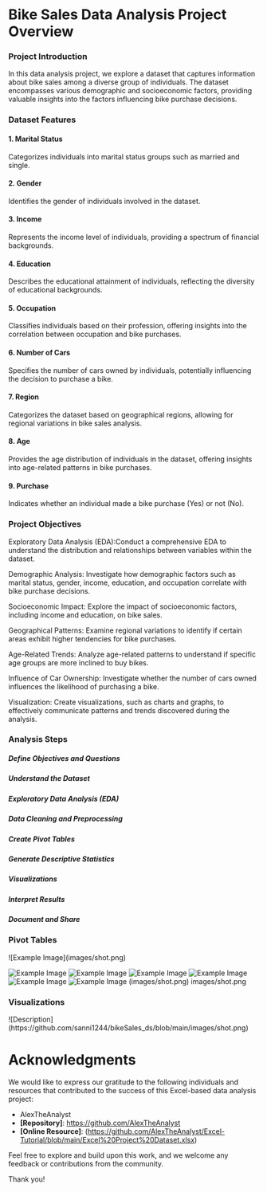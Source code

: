 <h1>Bike Sales Data Analysis Project Overview</h1>
<h3>Project Introduction</h3>
<p>In this data analysis project, we explore a dataset that captures information about bike sales among a diverse group of individuals. The dataset encompasses various demographic and socioeconomic factors, providing valuable insights into the factors influencing bike purchase decisions.</p>

<h3>Dataset Features</h3>
<h4>1. Marital Status</h4>
<p>Categorizes individuals into marital status groups such as married and single.</p>
<h4>2. Gender</h4>
Identifies the gender of individuals involved in the dataset.
<h4>3. Income</h4>
Represents the income level of individuals, providing a spectrum of financial backgrounds.
<h4>4. Education</h4>
Describes the educational attainment of individuals, reflecting the diversity of educational backgrounds.
<h4>5. Occupation</h4>
Classifies individuals based on their profession, offering insights into the correlation between occupation and bike purchases.
<h4>6. Number of Cars</h4>
Specifies the number of cars owned by individuals, potentially influencing the decision to purchase a bike.
<h4>7. Region</h4>
Categorizes the dataset based on geographical regions, allowing for regional variations in bike sales analysis.
<h4>8. Age</h4>
Provides the age distribution of individuals in the dataset, offering insights into age-related patterns in bike purchases.
<h4>9. Purchase</h4>
Indicates whether an individual made a bike purchase (Yes) or not (No).


<h3>Project Objectives</h3>

Exploratory Data Analysis (EDA):Conduct a comprehensive EDA to understand the distribution and relationships between variables within the dataset.

Demographic Analysis: Investigate how demographic factors such as marital status, gender, income, education, and occupation correlate with bike purchase decisions.

Socioeconomic Impact: Explore the impact of socioeconomic factors, including income and education, on bike sales.

Geographical Patterns: Examine regional variations to identify if certain areas exhibit higher tendencies for bike purchases.

Age-Related Trends: Analyze age-related patterns to understand if specific age groups are more inclined to buy bikes.

Influence of Car Ownership: Investigate whether the number of cars owned influences the likelihood of purchasing a bike.

Visualization: Create visualizations, such as charts and graphs, to effectively communicate patterns and trends discovered during the analysis.


<h3>Analysis Steps</h3>
<h5>Define Objectives and Questions</h5>
<h5>Understand the Dataset</h5>
<h5>Exploratory Data Analysis (EDA)</h5>
<h5>Data Cleaning and Preprocessing</h5>
<h5>Create Pivot Tables</h5>
<h5>Generate Descriptive Statistics</h5>
<h5>Visualizations</h5>
<h5>Interpret Results</h5>
<h5>Document and Share</h5>

<h3>Pivot Tables</h3>
![Example Image](images/shot.png)

![Example Image](shot.png)
![Example Image](images/shot.png)
![Example Image](image/shot.png)
![Example Image](/images/shot.png)
![Example Image](../images/shot.png)
![Example Image](./images/shot.png)
(images/shot.png)
images/shot.png

<h3>Visualizations</h3>
![Description](https://github.com/sanni1244/bikeSales_ds/blob/main/images/shot.png)

# Acknowledgments

We would like to express our gratitude to the following individuals and resources that contributed to the success of this Excel-based data analysis project:

- AlexTheAnalyst
- **[Repository]**: https://github.com/AlexTheAnalyst
- **[Online Resource]**: (https://github.com/AlexTheAnalyst/Excel-Tutorial/blob/main/Excel%20Project%20Dataset.xlsx)

Feel free to explore and build upon this work, and we welcome any feedback or contributions from the community.

Thank you!

